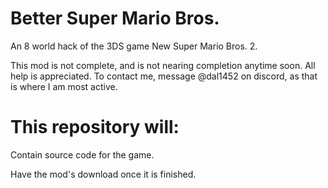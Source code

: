 # Better Super Mario Bros.
An 8 world hack of the 3DS game New Super Mario Bros. 2.

This mod is not complete, and is not nearing completion anytime soon. All help is appreciated. To contact me, message @dal1452 on discord, as that is where I am most active.
# This repository will:
Contain source code for the game.

Have the mod's download once it is finished.
